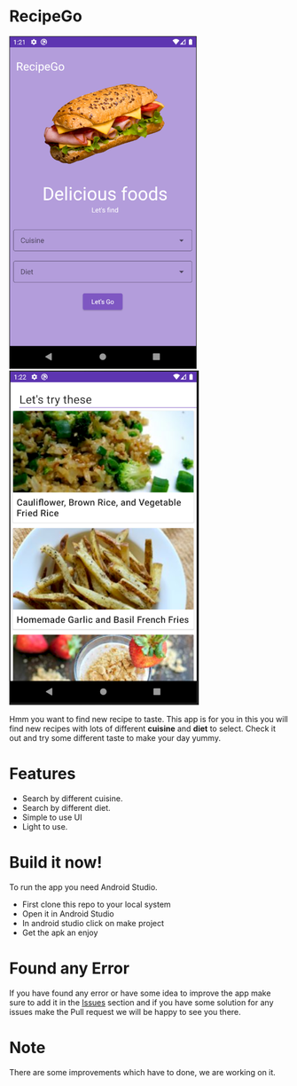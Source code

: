 # RecipeGo
![Main Screen](https://github.com/Leo5661/RecipeGo/blob/main/image/mainscreen.PNG)  ![List Screen](https://github.com/Leo5661/RecipeGo/blob/main/image/listscreen.PNG) 

Hmm you want to find new recipe to taste. This app is for you in this you will find new recipes with lots of different <b>cuisine</b> and <b>diet</b> to select. 
Check it out and try some different taste to make your day yummy.

# Features
* Search by different cuisine.
* Search by different diet.
* Simple to use UI
* Light to use.

# Build it now!
To run the app you need Android Studio.
* First clone this repo to your local system
* Open it in Android Studio
* In android studio click on make project
* Get the apk an enjoy

# Found any Error
If you have found any error or have some idea to improve the app make sure to add it in the [Issues](https://github.com/Leo5661/RecipeGo/issues) section and if you have some solution for any issues make the Pull request we will be happy to see you there.

# Note
There are some improvements which have to done, we are working on it. 
